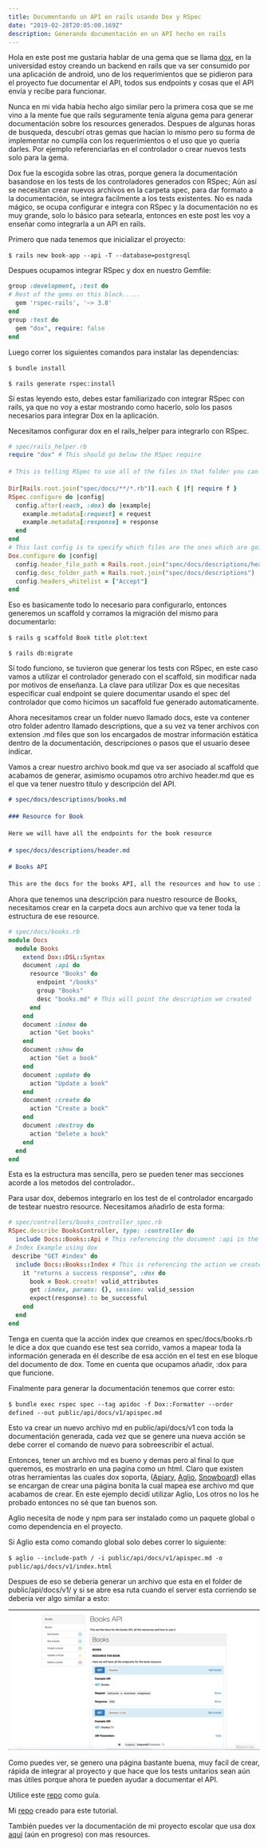```yaml
---
title: Documentando un API en rails usando Dox y RSpec
date: "2019-02-28T20:05:00.169Z"
description: Generando documentación en un API hecho en rails
---
```


Hola en este post me gustaria hablar de una gema que se llama [dox](https://github.com/infinum/dox), en la universidad estoy creando un backend en rails que va ser consumido por una aplicación de android, uno de los requerimientos que se pidieron para el proyecto fue documentar el API, todos sus endpoints y cosas que el API envía y recibe para funcionar.

Nunca en mi vida había hecho algo similar pero la primera cosa que se me vino a la mente fue que rails seguramente tenía alguna gema para generar documentación sobre los resources generados. Despues de algunas horas de busqueda, descubrí otras gemas que hacían lo mismo pero su forma de implementar no cumplía con los requerimientos o el uso que yo queria darles. Por ejemplo referenciarlas en el controlador o crear nuevos tests solo para la gema.

Dox fue la escogida sobre las otras, porque genera la documentación basandose en los tests de los controladores generados con RSpec; Aún así se necesitan crear nuevos archivos en la carpeta spec, para dar formato a la documentación, se integra facilmente a los tests existentes. No es nada mágico, se ocupa configurar e integra con RSpec y la documentación no es muy grande, solo lo básico para setearla, entonces en este post les voy a enseñar como integrarla a un API en rails.

Primero que nada tenemos que inicializar el proyecto:

`$ rails new book-app --api -T --database=postgresql`

Despues ocupamos integrar RSpec y dox en nuestro Gemfile:

```ruby
group :development, :test do
# Rest of the gems on this block.....
  gem 'rspec-rails', '~> 3.8'
end
group :test do
  gem "dox", require: false
end
```

Luego correr los siguientes comandos para instalar las dependencias:

`$ bundle install`

`$ rails generate rspec:install`

Sí estas leyendo esto, debes estar familiarizado con integrar RSpec con rails, ya que no voy a estar mostrando como hacerlo, solo los pasos necesarios para integrar Dox en la aplicación.

Necesitamos configurar dox en el rails_helper para integrarlo con RSpec.

```ruby
# spec/rails_helper.rb
require "dox" # This should go below the RSpec require

# This is telling RSpec to use all of the files in that folder you can name it as you want, in this case it will be "docs"

Dir[Rails.root.join("spec/docs/**/*.rb")].each { |f| require f }
RSpec.configure do |config|
  config.after(:each, :dox) do |example|
    example.metadata[:request] = request
    example.metadata[:response] = response
  end
end
# This last config is to specify which files are the ones which are going to be in charge to be associated with the created resource
Dox.configure do |config|
  config.header_file_path = Rails.root.join("spec/docs/descriptions/header.md")
  config.desc_folder_path = Rails.root.join("spec/docs/descriptions")
  config.headers_whitelist = ["Accept"]
end
```

Eso es basicamente todo lo necesario para configurarlo, entonces generemos un scaffold y corramos la migración del mismo para documentarlo:

`$ rails g scaffold Book title plot:text`

`$ rails db:migrate`

Sí todo funciono, se tuvieron que generar los tests con RSpec, en este caso vamos a utilizar el controlador generado con el scaffold, sin modificar nada por motivos de enseñanza. La clave para utilizar Dox es que necesitas especificar cual endpoint se quiere documentar usando el spec del controlador que como hicimos un sacaffold fue generado automaticamente.

Ahora necesitamos crear un folder nuevo llamado docs, este va contener otro folder adentro llamado descriptions, que a su vez va tener archivos con extension .md files que son los encargados de mostrar información estática dentro de la documentación, descripciones o pasos que el usuario desee indicar.

Vamos a crear nuestro archivo book.md que va ser asociado al scaffold que acabamos de generar, asimismo ocupamos otro archivo header.md que es el que va tener nuestro título y descripción del API.

```md
# spec/docs/descriptions/books.md

### Resource for Book

Here we will have all the endpoints for the book resource

# spec/docs/descriptions/header.md

# Books API

This are the docs for the books API, all the resources and how to use it.
```

Ahora que tenemos una descripción para nuestro resource de Books, necesitamos crear en la carpeta docs aun archivo que va tener toda la estructura de ese resource.

```ruby
# spec/docs/books.rb
module Docs
  module Books
    extend Dox::DSL::Syntax
    document :api do
      resource "Books" do
        endpoint "/books"
        group "Books"
        desc "books.md" # This will point the description we created
      end
    end
    document :index do
      action "Get books"
    end
    document :show do
      action "Get a book"
    end
    document :update do
      action "Update a book"
    end
    document :create do
      action "Create a book"
    end
    document :destroy do
      action "Delete a book"
    end
  end
end
```

Esta es la estructura mas sencilla, pero se pueden tener mas secciones acorde a los metodos del controlador..

Para usar dox, debemos integrarlo en los test de el controlador encargado de testear nuestro resource. Necesitamos añadirlo de esta forma:

```ruby
# spec/controllers/books_controller_spec.rb
RSpec.describe BooksController, type: :controller do
  include Docs::Books::Api # This referencing the document :api in the books.rb file in our docs folder
# Index Example using dox
 describe "GET #index" do
  include Docs::Books::Index # This is referencing the action we created under books.rb
    it "returns a success response", :dox do
      book = Book.create! valid_attributes
      get :index, params: {}, session: valid_session
      expect(response).to be_successful
    end
  end
end
```

Tenga en cuenta que la acción index que creamos en spec/docs/books.rb le dice a dox que cuando ese test sea corrido, vamos a mapear toda la información generada en él describe de esa acción en el test en ese bloque del documento de dox. Tome en cuenta que ocupamos añadir, :dox para que funcione.

Finalmente para generar la documentación tenemos que correr esto:

`$ bundle exec rspec spec --tag apidoc -f Dox::Formatter --order defined --out public/api/docs/v1/apispec.md`

Esto va crear un nuevo archivo md en public/api/docs/v1 con toda la documentación generada, cada vez que se genere una nueva acción se debe correr el comando de nuevo para sobreescribir el actual.

Entonces, tener un archivo md es bueno y demas pero al final lo que queremos, es mostrarlo en una pagína como un html. Claro que existen otras herramientas las cuales dox soporta, ([Apiary](https://apiary.io/), [Aglio](https://apiary.io/), [Snowboard](https://github.com/bukalapak/snowboard)) ellas se encargan de crear una página bonita la cual mapea ese archivo md que acabamos de crear. En este ejemplo decidí utilizar Aglio, Los otros no los he probado entonces no sé que tan buenos son.

Aglio necesita de node y npm para ser instalado como un paquete global o como dependencia en el proyecto.

Si Aglio esta como comando global solo debes correr lo siguiente:

`$ aglio --include-path / -i public/api/docs/v1/apispec.md -o public/api/docs/v1/index.html`

Despues de eso se deberia generar un archivo que esta en el folder de public/api/docs/v1/ y si se abre esa ruta cuando el server esta corriendo se deberia ver algo similar a esto:

![Generated Page with Aglio](./index-page.png)

Como puedes ver, se genero una página bastante buena, muy facil de crear, rápida de integrar al proyecto y que hace que los tests unitarios sean aún mas útiles porque ahora te pueden ayudar a documentar el API.

Utilice este [repo](https://github.com/infinum/dox-demo) como guía.

Mi [repo](https://github.com/jeanm182/Book-Example) creado para este tutorial.

También puedes ver la documentación de mi proyecto escolar que usa dox [aquí](https://ticoplaces.herokuapp.com/api/docs/v1/) (aún en progreso) con mas resources.
